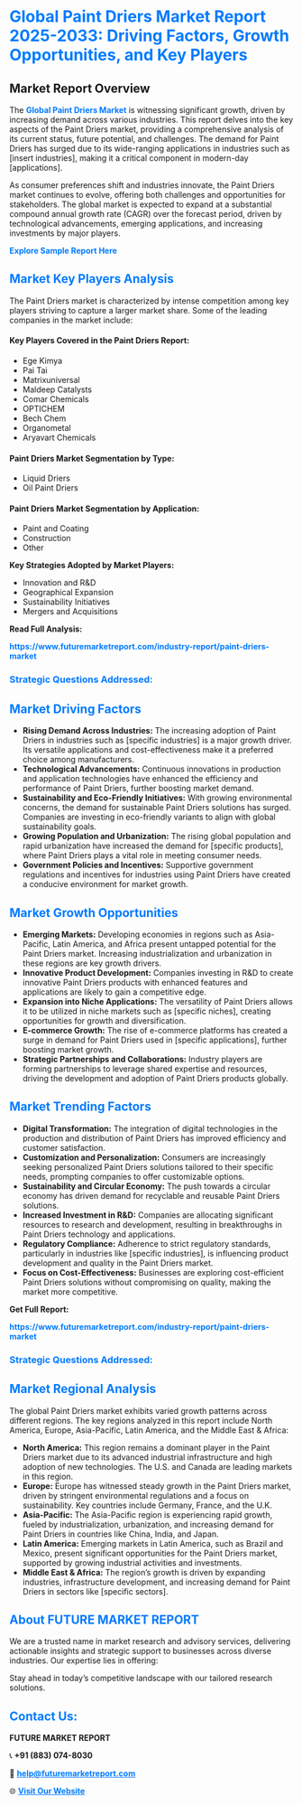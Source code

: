<h1 style="color: #007BFF;">Global Paint Driers Market Report 2025-2033: Driving Factors, Growth Opportunities, and Key Players</h1>

<section id="overview">
<h2>Market Report Overview</h2>
<p>The <a href="https://www.futuremarketreport.com/industry-report/paint-driers-market" style="color: #007BFF; text-decoration: none;"><strong>Global Paint Driers Market</strong></a> is witnessing significant growth, driven by increasing demand across various industries. This report delves into the key aspects of the Paint Driers market, providing a comprehensive analysis of its current status, future potential, and challenges. The demand for Paint Driers has surged due to its wide-ranging applications in industries such as [insert industries], making it a critical component in modern-day [applications].</p>
<p>As consumer preferences shift and industries innovate, the Paint Driers market continues to evolve, offering both challenges and opportunities for stakeholders. The global market is expected to expand at a substantial compound annual growth rate (CAGR) over the forecast period, driven by technological advancements, emerging applications, and increasing investments by major players.</p>
</section>

<section id="overview">
<p><a href="https://www.futuremarketreport.com/request-sample/reportId=85695" style="color: #007BFF; text-decoration: none;"><strong>Explore Sample Report Here</strong></a></p>
</section>

<section id="key-players">
<h2 style="color: #007BFF;">Market Key Players Analysis</h2>
<p>The Paint Driers market is characterized by intense competition among key players striving to capture a larger market share. Some of the leading companies in the market include:</p>
<h4>Key Players Covered in the Paint Driers Report:</h4>
<ul><li>Ege Kimya</li><li>Pai Tai</li><li>Matrixuniversal</li><li>Maldeep Catalysts</li><li>Comar Chemicals</li><li>OPTICHEM</li><li>Bech Chem</li><li>Organometal</li><li>Aryavart Chemicals</li></ul>
<h4>Paint Driers Market Segmentation by Type:</h4>
<ul><li>Liquid Driers</li><li>Oil Paint Driers</li></ul>

<h4>Paint Driers Market Segmentation by Application:</h4>
<ul><li>Paint and Coating</li><li>Construction</li><li>Other</li></ul>
<p><strong>Key Strategies Adopted by Market Players:</strong></p>
<ul>
<li>Innovation and R&D</li>
<li>Geographical Expansion</li>
<li>Sustainability Initiatives</li>
<li>Mergers and Acquisitions</li>
</ul>
</section>

<section>
<p><strong>Read Full Analysis: </strong></p><a href="https://www.futuremarketreport.com/industry-report/paint-driers-market" style="color: #007BFF; text-decoration: none;"><strong>https://www.futuremarketreport.com/industry-report/paint-driers-market</strong></a>
<h3 style="color: #007BFF;">Strategic Questions Addressed:</h3>
</section>

<section id="driving-factors">
<h2 style="color: #007BFF;">Market Driving Factors</h2>
<ul>
<li><strong>Rising Demand Across Industries:</strong> The increasing adoption of Paint Driers in industries such as [specific industries] is a major growth driver. Its versatile applications and cost-effectiveness make it a preferred choice among manufacturers.</li>
<li><strong>Technological Advancements:</strong> Continuous innovations in production and application technologies have enhanced the efficiency and performance of Paint Driers, further boosting market demand.</li>
<li><strong>Sustainability and Eco-Friendly Initiatives:</strong> With growing environmental concerns, the demand for sustainable Paint Driers solutions has surged. Companies are investing in eco-friendly variants to align with global sustainability goals.</li>
<li><strong>Growing Population and Urbanization:</strong> The rising global population and rapid urbanization have increased the demand for [specific products], where Paint Driers plays a vital role in meeting consumer needs.</li>
<li><strong>Government Policies and Incentives:</strong> Supportive government regulations and incentives for industries using Paint Driers have created a conducive environment for market growth.</li>
</ul>
</section>

<section id="growth-opportunities">
<h2 style="color: #007BFF;">Market Growth Opportunities</h2>
<ul>
<li><strong>Emerging Markets:</strong> Developing economies in regions such as Asia-Pacific, Latin America, and Africa present untapped potential for the Paint Driers market. Increasing industrialization and urbanization in these regions are key growth drivers.</li>
<li><strong>Innovative Product Development:</strong> Companies investing in R&D to create innovative Paint Driers products with enhanced features and applications are likely to gain a competitive edge.</li>
<li><strong>Expansion into Niche Applications:</strong> The versatility of Paint Driers allows it to be utilized in niche markets such as [specific niches], creating opportunities for growth and diversification.</li>
<li><strong>E-commerce Growth:</strong> The rise of e-commerce platforms has created a surge in demand for Paint Driers used in [specific applications], further boosting market growth.</li>
<li><strong>Strategic Partnerships and Collaborations:</strong> Industry players are forming partnerships to leverage shared expertise and resources, driving the development and adoption of Paint Driers products globally.</li>
</ul>
</section>

<section id="trending-factors">
<h2 style="color: #007BFF;">Market Trending Factors</h2>
<ul>
<li><strong>Digital Transformation:</strong> The integration of digital technologies in the production and distribution of Paint Driers has improved efficiency and customer satisfaction.</li>
<li><strong>Customization and Personalization:</strong> Consumers are increasingly seeking personalized Paint Driers solutions tailored to their specific needs, prompting companies to offer customizable options.</li>
<li><strong>Sustainability and Circular Economy:</strong> The push towards a circular economy has driven demand for recyclable and reusable Paint Driers solutions.</li>
<li><strong>Increased Investment in R&D:</strong> Companies are allocating significant resources to research and development, resulting in breakthroughs in Paint Driers technology and applications.</li>
<li><strong>Regulatory Compliance:</strong> Adherence to strict regulatory standards, particularly in industries like [specific industries], is influencing product development and quality in the Paint Driers market.</li>
<li><strong>Focus on Cost-Effectiveness:</strong> Businesses are exploring cost-efficient Paint Driers solutions without compromising on quality, making the market more competitive.</li>
</ul>
</section>

<section>
<p><strong>Get Full Report: </strong></p><a href="https://www.futuremarketreport.com/industry-report/paint-driers-market" style="color: #007BFF; text-decoration: none;"><strong>https://www.futuremarketreport.com/industry-report/paint-driers-market</strong></a>
<h3 style="color: #007BFF;">Strategic Questions Addressed:</h3>
</section>


<section id="regional-analysis">
<h2 style="color: #007BFF;">Market Regional Analysis</h2>
<p>The global Paint Driers market exhibits varied growth patterns across different regions. The key regions analyzed in this report include North America, Europe, Asia-Pacific, Latin America, and the Middle East & Africa:</p>
<ul>
<li><strong>North America:</strong> This region remains a dominant player in the Paint Driers market due to its advanced industrial infrastructure and high adoption of new technologies. The U.S. and Canada are leading markets in this region.</li>
<li><strong>Europe:</strong> Europe has witnessed steady growth in the Paint Driers market, driven by stringent environmental regulations and a focus on sustainability. Key countries include Germany, France, and the U.K.</li>
<li><strong>Asia-Pacific:</strong> The Asia-Pacific region is experiencing rapid growth, fueled by industrialization, urbanization, and increasing demand for Paint Driers in countries like China, India, and Japan.</li>
<li><strong>Latin America:</strong> Emerging markets in Latin America, such as Brazil and Mexico, present significant opportunities for the Paint Driers market, supported by growing industrial activities and investments.</li>
<li><strong>Middle East & Africa:</strong> The region’s growth is driven by expanding industries, infrastructure development, and increasing demand for Paint Driers in sectors like [specific sectors].</li>
</ul>
</section>

<footer>
<h2 style="color: #007BFF;">About FUTURE MARKET REPORT</h2>
<p>We are a trusted name in market research and advisory services, delivering actionable insights and strategic support to businesses across diverse industries. Our expertise lies in offering:</p>

<p>Stay ahead in today’s competitive landscape with our tailored research solutions.</p>

<h2 style="color: #007BFF;">Contact Us:</h2>
<p><strong>FUTURE MARKET REPORT</strong></p>
<p>📞 <strong>+91 (883) 074-8030</strong></p>
<p>📧 <strong><a href="mailto:help@futuremarketreport.com" style="color: #007BFF;">help@futuremarketreport.com</a></strong></p>
<p>🌐 <strong><a href="https://www.futuremarketreport.com/" style="color: #007BFF;">Visit Our Website</a></strong></p>
</footer>